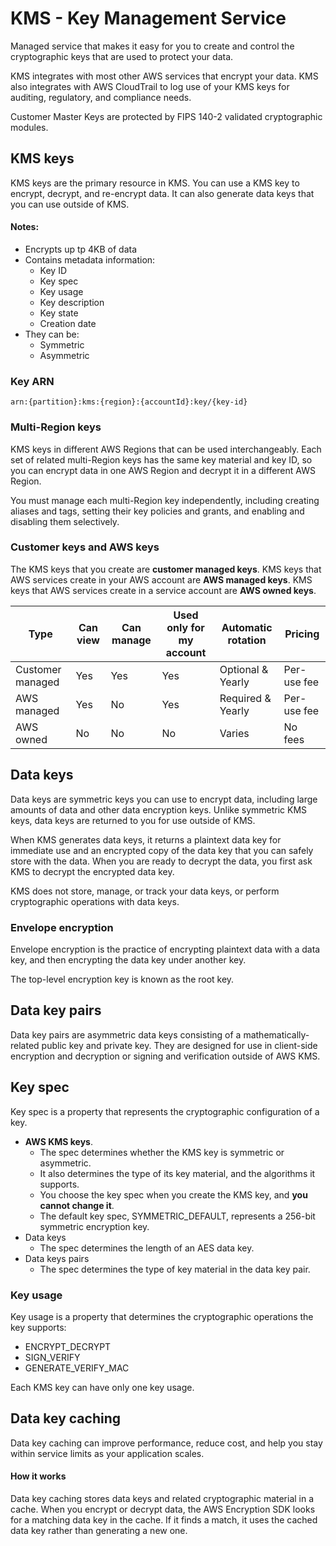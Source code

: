 # KMS - Key Management Service

Managed service that makes it easy for you to create and control the cryptographic keys that are used to protect your data.

KMS integrates with most other AWS services that encrypt your data. KMS also integrates with AWS CloudTrail to log use of your KMS keys for auditing, regulatory, and compliance needs.

Customer Master Keys are protected by FIPS 140-2 validated cryptographic modules.

## KMS keys

KMS keys are the primary resource in KMS. You can use a KMS key to encrypt, decrypt, and re-encrypt data. It can also generate data keys that you can use outside of KMS.

#### Notes: 
- Encrypts up tp 4KB of data
- Contains metadata information:
    - Key ID
    - Key spec
    - Key usage
    - Key description
    - Key state
    - Creation date
- They can be:
    - Symmetric
    - Asymmetric


### Key ARN

```
arn:{partition}:kms:{region}:{accountId}:key/{key-id}
```

### Multi-Region keys

KMS keys in different AWS Regions that can be used interchangeably. Each set of related multi-Region keys has the same key material and key ID, so you can encrypt data in one AWS Region and decrypt it in a different AWS Region.

You must manage each multi-Region key independently, including creating aliases and tags, setting their key policies and grants, and enabling and disabling them selectively.

### Customer keys and AWS keys

The KMS keys that you create are **customer managed keys**. KMS keys that AWS services create in your AWS account are **AWS managed keys**. KMS keys that AWS services create in a service account are **AWS owned keys**.

| Type | Can view | Can manage | Used only for my account | Automatic rotation | Pricing |
| --- | --- | --- | --- | --- | --- |
| Customer managed | Yes | Yes | Yes | Optional & Yearly | Per-use fee |
| AWS managed      | Yes | No  | Yes | Required & Yearly | Per-use fee |
| AWS owned        | No  | No  | No  | Varies            | No fees     |

## Data keys

Data keys are symmetric keys you can use to encrypt data, including large amounts of data and other data encryption keys. Unlike symmetric KMS keys, data keys are returned to you for use outside of KMS.

When KMS generates data keys, it returns a plaintext data key for immediate use and an encrypted copy of the data key that you can safely store with the data. When you are ready to decrypt the data, you first ask KMS to decrypt the encrypted data key.

KMS does not store, manage, or track your data keys, or perform cryptographic operations with data keys.

### Envelope encryption

Envelope encryption is the practice of encrypting plaintext data with a data key, and then encrypting the data key under another key.

The top-level encryption key is known as the root key.

## Data key pairs

Data key pairs are asymmetric data keys consisting of a mathematically-related public key and private key. They are designed for use in client-side encryption and decryption or signing and verification outside of AWS KMS.

## Key spec

Key spec is a property that represents the cryptographic configuration of a key.

- **AWS KMS keys**.
    - The spec determines whether the KMS key is symmetric or asymmetric.
    - It also determines the type of its key material, and the algorithms it supports.
    - You choose the key spec when you create the KMS key, and **you cannot change it**.
    - The default key spec, SYMMETRIC_DEFAULT, represents a 256-bit symmetric encryption key.
- Data keys
    - The spec determines the length of an AES data key.
- Data keys pairs
    - The spec determines the type of key material in the data key pair.

### Key usage

Key usage is a property that determines the cryptographic operations the key supports:
- ENCRYPT_DECRYPT
- SIGN_VERIFY
- GENERATE_VERIFY_MAC

Each KMS key can have only one key usage.

## Data key caching

Data key caching can improve performance, reduce cost, and help you stay within service limits as your application scales.

#### How it works
Data key caching stores data keys and related cryptographic material in a cache. When you encrypt or decrypt data, the AWS Encryption SDK looks for a matching data key in the cache. If it finds a match, it uses the cached data key rather than generating a new one.